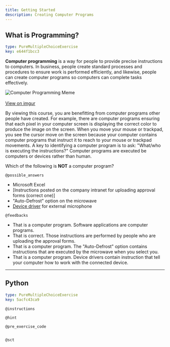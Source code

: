 ```yaml
---
title: Getting Started
description: Creating Computer Programs
---
```

## What is Programming?

```yaml
type: PureMultipleChoiceExercise
key: e644f1bcc3
```
**Computer programming** is a way for people to provide precise instructions to computers. In business, people create standard processes and procedures to ensure work is performed efficiently, and likewise, people can create computer programs so computers can complete tasks effectively.

![Computer Programming Meme](https://i.imgur.com/kxkJCeN.png])<br/><br/>
[View on imgur](https://imgur.com/gallery/kxkJCeN)

By viewing this course, you are benefitting from computer programs other people have created. For example, there are computer programs ensuring that each pixel in your computer screen is displaying the correct color to produce the image on the screen. When you move your mouse or trackpad, you see the cursor move on the screen because your computer contains computer programs that instruct it to reach to your mouse or trackpad movements. A key to identifying a computer program is to ask: "What/who is executing the instructions?" Computer programs are executed be computers or devices rather than human.

Which of the following is __NOT__ a computer program?

`@possible_answers`
- Microsoft Excel
- [Instructions posted on the company intranet for uploading approval forms (correct one)]
- "Auto-Defrost" option on the microwave
- [Device driver](https://en.wikipedia.org/wiki/Device_driver) for external microphone

`@feedbacks`
- That is a computer program. Software applications are computer programs.
- That is correct. Those instructions are performed by people who are uploading the approval forms.
- That is a computer program. The "Auto-Defrost" option contains instructions that are executed by the microwave when you select you.
- That is a computer program. Device drivers contain instruction that tell your computer how to work with the connected device.

---
## Python

```yaml
type: PureMultipleChoiceExercise
key: 5acfc43ca9
```


`@instructions`

`@hint`

`@pre_exercise_code`
```{python}

```

`@sct`
```{python}

```
